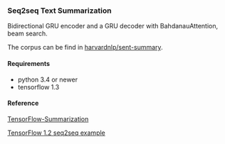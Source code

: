 ### Seq2seq Text Summarization

Bidirectional GRU encoder and a GRU decoder with BahdanauAttention, beam search.

The corpus can be find in [harvardnlp/sent-summary](https://github.com/harvardnlp/sent-summary).

#### Requirements

- python 3.4 or newer
- tensorflow 1.3

#### Reference

[TensorFlow-Summarization](https://github.com/thunlp/TensorFlow-Summarization)

[TensorFlow 1.2 seq2seq example](https://github.com/pplantinga/tensorflow-examples/blob/master/TensorFlow%201.2%20seq2seq%20example.ipynb)

